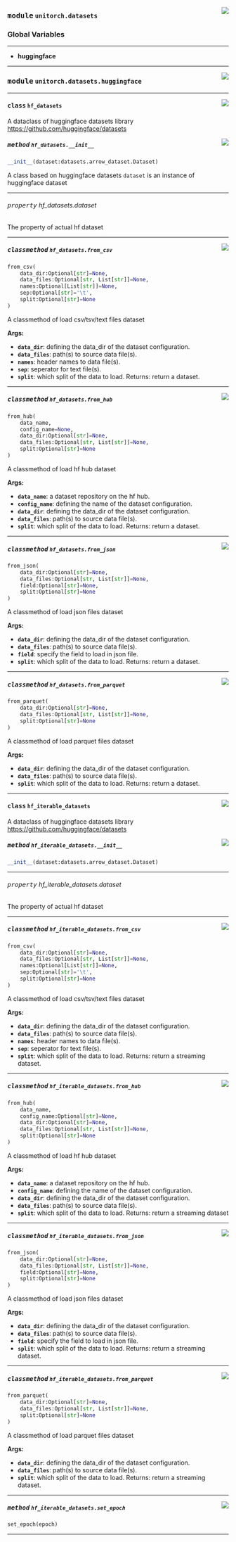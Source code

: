 <!-- markdownlint-disable -->

<a href="https://github.com/fuliucansheng/unitorch/blob/master/unitorch/datasets/__init__.py#L0"><img align="right" style="float:right;" src="https://img.shields.io/badge/-source-cccccc?style=flat-square"></a>

### <kbd>module</kbd> `unitorch.datasets`




### **Global Variables**
---------------
- **huggingface**





---


<!-- markdownlint-disable -->

<a href="https://github.com/fuliucansheng/unitorch/blob/master/unitorch/datasets/huggingface.py#L0"><img align="right" style="float:right;" src="https://img.shields.io/badge/-source-cccccc?style=flat-square"></a>

### <kbd>module</kbd> `unitorch.datasets.huggingface`






---

<a href="https://github.com/fuliucansheng/unitorch/blob/master/unitorch/datasets/huggingface.py#L13"><img align="right" style="float:right;" src="https://img.shields.io/badge/-source-cccccc?style=flat-square"></a>

#### <kbd>class</kbd> `hf_datasets`
A dataclass of huggingface datasets library https://github.com/huggingface/datasets 

<a href="https://github.com/fuliucansheng/unitorch/blob/master/unitorch/datasets/huggingface.py#L19"><img align="right" style="float:right;" src="https://img.shields.io/badge/-source-cccccc?style=flat-square"></a>

##### <kbd>method</kbd> `hf_datasets.__init__`

```python
__init__(dataset:datasets.arrow_dataset.Dataset)
```

A class based on huggingface datasets `dataset` is an instance of huggingface dataset 


---

###### <kbd>property</kbd> hf_datasets.dataset

The property of actual hf dataset 



---

<a href="https://github.com/fuliucansheng/unitorch/blob/master/unitorch/datasets/huggingface.py#L25"><img align="right" style="float:right;" src="https://img.shields.io/badge/-source-cccccc?style=flat-square"></a>

##### <kbd>classmethod</kbd> `hf_datasets.from_csv`

```python
from_csv(
    data_dir:Optional[str]=None,
    data_files:Optional[str, List[str]]=None,
    names:Optional[List[str]]=None,
    sep:Optional[str]='\t',
    split:Optional[str]=None
)
```

A classmethod of load csv/tsv/text files dataset 

**Args:**
 
 - <b>`data_dir`</b>:  defining the data_dir of the dataset configuration. 
 - <b>`data_files`</b>:  path(s) to source data file(s). 
 - <b>`names`</b>:  header names to data file(s). 
 - <b>`sep`</b>:  seperator for text file(s). 
 - <b>`split`</b>:  which split of the data to load. Returns: return a dataset. 

---

<a href="https://github.com/fuliucansheng/unitorch/blob/master/unitorch/datasets/huggingface.py#L131"><img align="right" style="float:right;" src="https://img.shields.io/badge/-source-cccccc?style=flat-square"></a>

##### <kbd>classmethod</kbd> `hf_datasets.from_hub`

```python
from_hub(
    data_name,
    config_name=None,
    data_dir:Optional[str]=None,
    data_files:Optional[str, List[str]]=None,
    split:Optional[str]=None
)
```

A classmethod of load hf hub dataset 

**Args:**
 
 - <b>`data_name`</b>:  a dataset repository on the hf hub. 
 - <b>`config_name`</b>:  defining the name of the dataset configuration. 
 - <b>`data_dir`</b>:  defining the data_dir of the dataset configuration. 
 - <b>`data_files`</b>:  path(s) to source data file(s). 
 - <b>`split`</b>:  which split of the data to load. Returns: return a dataset. 

---

<a href="https://github.com/fuliucansheng/unitorch/blob/master/unitorch/datasets/huggingface.py#L64"><img align="right" style="float:right;" src="https://img.shields.io/badge/-source-cccccc?style=flat-square"></a>

##### <kbd>classmethod</kbd> `hf_datasets.from_json`

```python
from_json(
    data_dir:Optional[str]=None,
    data_files:Optional[str, List[str]]=None,
    field:Optional[str]=None,
    split:Optional[str]=None
)
```

A classmethod of load json files dataset 

**Args:**
 
 - <b>`data_dir`</b>:  defining the data_dir of the dataset configuration. 
 - <b>`data_files`</b>:  path(s) to source data file(s). 
 - <b>`field`</b>:  specify the field to load in json file. 
 - <b>`split`</b>:  which split of the data to load. Returns: return a dataset. 

---

<a href="https://github.com/fuliucansheng/unitorch/blob/master/unitorch/datasets/huggingface.py#L99"><img align="right" style="float:right;" src="https://img.shields.io/badge/-source-cccccc?style=flat-square"></a>

##### <kbd>classmethod</kbd> `hf_datasets.from_parquet`

```python
from_parquet(
    data_dir:Optional[str]=None,
    data_files:Optional[str, List[str]]=None,
    split:Optional[str]=None
)
```

A classmethod of load parquet files dataset 

**Args:**
 
 - <b>`data_dir`</b>:  defining the data_dir of the dataset configuration. 
 - <b>`data_files`</b>:  path(s) to source data file(s). 
 - <b>`split`</b>:  which split of the data to load. Returns: return a dataset. 


---

<a href="https://github.com/fuliucansheng/unitorch/blob/master/unitorch/datasets/huggingface.py#L174"><img align="right" style="float:right;" src="https://img.shields.io/badge/-source-cccccc?style=flat-square"></a>

#### <kbd>class</kbd> `hf_iterable_datasets`
A dataclass of huggingface datasets library https://github.com/huggingface/datasets 

<a href="https://github.com/fuliucansheng/unitorch/blob/master/unitorch/datasets/huggingface.py#L180"><img align="right" style="float:right;" src="https://img.shields.io/badge/-source-cccccc?style=flat-square"></a>

##### <kbd>method</kbd> `hf_iterable_datasets.__init__`

```python
__init__(dataset:datasets.arrow_dataset.Dataset)
```






---

###### <kbd>property</kbd> hf_iterable_datasets.dataset

The property of actual hf dataset 



---

<a href="https://github.com/fuliucansheng/unitorch/blob/master/unitorch/datasets/huggingface.py#L189"><img align="right" style="float:right;" src="https://img.shields.io/badge/-source-cccccc?style=flat-square"></a>

##### <kbd>classmethod</kbd> `hf_iterable_datasets.from_csv`

```python
from_csv(
    data_dir:Optional[str]=None,
    data_files:Optional[str, List[str]]=None,
    names:Optional[List[str]]=None,
    sep:Optional[str]='\t',
    split:Optional[str]=None
)
```

A classmethod of load csv/tsv/text files dataset 

**Args:**
 
 - <b>`data_dir`</b>:  defining the data_dir of the dataset configuration. 
 - <b>`data_files`</b>:  path(s) to source data file(s). 
 - <b>`names`</b>:  header names to data file(s). 
 - <b>`sep`</b>:  seperator for text file(s). 
 - <b>`split`</b>:  which split of the data to load. Returns: return a streaming dataset. 

---

<a href="https://github.com/fuliucansheng/unitorch/blob/master/unitorch/datasets/huggingface.py#L298"><img align="right" style="float:right;" src="https://img.shields.io/badge/-source-cccccc?style=flat-square"></a>

##### <kbd>classmethod</kbd> `hf_iterable_datasets.from_hub`

```python
from_hub(
    data_name,
    config_name:Optional[str]=None,
    data_dir:Optional[str]=None,
    data_files:Optional[str, List[str]]=None,
    split:Optional[str]=None
)
```

A classmethod of load hf hub dataset 

**Args:**
 
 - <b>`data_name`</b>:  a dataset repository on the hf hub. 
 - <b>`config_name`</b>:  defining the name of the dataset configuration. 
 - <b>`data_dir`</b>:  defining the data_dir of the dataset configuration. 
 - <b>`data_files`</b>:  path(s) to source data file(s). 
 - <b>`split`</b>:  which split of the data to load. Returns: return a streaming dataset 

---

<a href="https://github.com/fuliucansheng/unitorch/blob/master/unitorch/datasets/huggingface.py#L229"><img align="right" style="float:right;" src="https://img.shields.io/badge/-source-cccccc?style=flat-square"></a>

##### <kbd>classmethod</kbd> `hf_iterable_datasets.from_json`

```python
from_json(
    data_dir:Optional[str]=None,
    data_files:Optional[str, List[str]]=None,
    field:Optional[str]=None,
    split:Optional[str]=None
)
```

A classmethod of load json files dataset 

**Args:**
 
 - <b>`data_dir`</b>:  defining the data_dir of the dataset configuration. 
 - <b>`data_files`</b>:  path(s) to source data file(s). 
 - <b>`field`</b>:  specify the field to load in json file. 
 - <b>`split`</b>:  which split of the data to load. Returns: return a streaming dataset. 

---

<a href="https://github.com/fuliucansheng/unitorch/blob/master/unitorch/datasets/huggingface.py#L265"><img align="right" style="float:right;" src="https://img.shields.io/badge/-source-cccccc?style=flat-square"></a>

##### <kbd>classmethod</kbd> `hf_iterable_datasets.from_parquet`

```python
from_parquet(
    data_dir:Optional[str]=None,
    data_files:Optional[str, List[str]]=None,
    split:Optional[str]=None
)
```

A classmethod of load parquet files dataset 

**Args:**
 
 - <b>`data_dir`</b>:  defining the data_dir of the dataset configuration. 
 - <b>`data_files`</b>:  path(s) to source data file(s). 
 - <b>`split`</b>:  which split of the data to load. Returns: return a streaming dataset. 

---

<a href="https://github.com/fuliucansheng/unitorch/blob/master/unitorch/datasets/huggingface.py#L186"><img align="right" style="float:right;" src="https://img.shields.io/badge/-source-cccccc?style=flat-square"></a>

##### <kbd>method</kbd> `hf_iterable_datasets.set_epoch`

```python
set_epoch(epoch)
```








---

